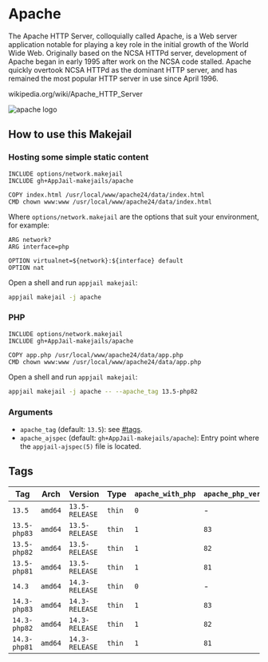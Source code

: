 # Apache

The Apache HTTP Server, colloquially called Apache, is a Web server application notable for playing a key role in the initial growth of the World Wide Web. Originally based on the NCSA HTTPd server, development of Apache began in early 1995 after work on the NCSA code stalled. Apache quickly overtook NCSA HTTPd as the dominant HTTP server, and has remained the most popular HTTP server in use since April 1996.

wikipedia.org/wiki/Apache\_HTTP\_Server

![apache logo](https://imgur.com/hOJRhwb.png)

## How to use this Makejail

### Hosting some simple static content

```
INCLUDE options/network.makejail
INCLUDE gh+AppJail-makejails/apache

COPY index.html /usr/local/www/apache24/data/index.html
CMD chown www:www /usr/local/www/apache24/data/index.html
```

Where `options/network.makejail` are the options that suit your environment, for example:

```
ARG network?
ARG interface=php

OPTION virtualnet=${network}:${interface} default
OPTION nat
```

Open a shell and run `appjail makejail`:

```sh
appjail makejail -j apache
```

### PHP

```
INCLUDE options/network.makejail
INCLUDE gh+AppJail-makejails/apache

COPY app.php /usr/local/www/apache24/data/app.php
CMD chown www:www /usr/local/www/apache24/data/app.php
```

Open a shell and run `appjail makejail`:

```sh
appjail makejail -j apache -- --apache_tag 13.5-php82
```

### Arguments

* `apache_tag` (default: `13.5`): see [#tags](#tags).
* `apache_ajspec` (default: `gh+AppJail-makejails/apache`): Entry point where the `appjail-ajspec(5)` file is located.

## Tags

| Tag                    | Arch    | Version            | Type   | `apache_with_php` | `apache_php_version` |
| ---------------------- | ------- | ------------------ | ------ | ----------------- | -------------------- |
| `13.5`             | `amd64` | `13.5-RELEASE` | `thin` |        `0`        | -                    |
| `13.5-php83` | `amd64` | `13.5-RELEASE` | `thin` |        `1`        | `83`           |
| `13.5-php82` | `amd64` | `13.5-RELEASE` | `thin` |        `1`        | `82`           |
| `13.5-php81` | `amd64` | `13.5-RELEASE` | `thin` |        `1`        | `81`           |
| `14.3`             | `amd64` | `14.3-RELEASE` | `thin` |        `0`        | -                    |
| `14.3-php83` | `amd64` | `14.3-RELEASE` | `thin` |        `1`        | `83`           |
| `14.3-php82` | `amd64` | `14.3-RELEASE` | `thin` |        `1`        | `82`           |
| `14.3-php81` | `amd64` | `14.3-RELEASE` | `thin` |        `1`        | `81`           |

